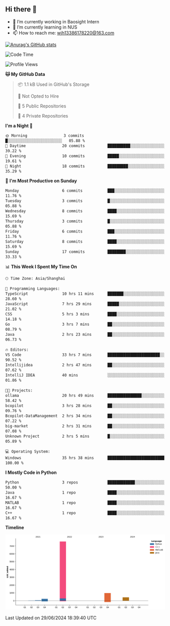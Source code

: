 ## Hi there 👋

- 🔭 I’m currently working in Baosight Intern
- 🌱 I’m currently learning in NUS
- 📫 How to reach me: wjh13386178220@163.com

[![Anurag's GitHub stats](https://github-readme-stats.vercel.app/api?username=wuhu-wang)](https://github.com/anuraghazra/github-readme-stats)

<!--START_SECTION:waka-->
![Code Time](http://img.shields.io/badge/Code%20Time-99%20hrs%2035%20mins-blue)

![Profile Views](http://img.shields.io/badge/Profile%20Views-0-blue)

**🐱 My GitHub Data** 

> 📦 1.1 kB Used in GitHub's Storage 
 > 
> 🚫 Not Opted to Hire
 > 
> 📜 5 Public Repositories 
 > 
> 🔑 4 Private Repositories 
 > 
**I'm a Night 🦉** 

```text
🌞 Morning                3 commits           █░░░░░░░░░░░░░░░░░░░░░░░░   05.88 % 
🌆 Daytime                20 commits          ██████████░░░░░░░░░░░░░░░   39.22 % 
🌃 Evening                10 commits          █████░░░░░░░░░░░░░░░░░░░░   19.61 % 
🌙 Night                  18 commits          █████████░░░░░░░░░░░░░░░░   35.29 % 
```
📅 **I'm Most Productive on Sunday** 

```text
Monday                   6 commits           ███░░░░░░░░░░░░░░░░░░░░░░   11.76 % 
Tuesday                  3 commits           █░░░░░░░░░░░░░░░░░░░░░░░░   05.88 % 
Wednesday                8 commits           ████░░░░░░░░░░░░░░░░░░░░░   15.69 % 
Thursday                 3 commits           █░░░░░░░░░░░░░░░░░░░░░░░░   05.88 % 
Friday                   6 commits           ███░░░░░░░░░░░░░░░░░░░░░░   11.76 % 
Saturday                 8 commits           ████░░░░░░░░░░░░░░░░░░░░░   15.69 % 
Sunday                   17 commits          ████████░░░░░░░░░░░░░░░░░   33.33 % 
```


📊 **This Week I Spent My Time On** 

```text
🕑︎ Time Zone: Asia/Shanghai

💬 Programming Languages: 
TypeScript               10 hrs 11 mins      ███████░░░░░░░░░░░░░░░░░░   28.60 % 
JavaScript               7 hrs 29 mins       █████░░░░░░░░░░░░░░░░░░░░   21.02 % 
CSS                      5 hrs 3 mins        ████░░░░░░░░░░░░░░░░░░░░░   14.18 % 
Go                       3 hrs 7 mins        ██░░░░░░░░░░░░░░░░░░░░░░░   08.79 % 
Java                     2 hrs 23 mins       ██░░░░░░░░░░░░░░░░░░░░░░░   06.73 % 

🔥 Editors: 
VS Code                  33 hrs 7 mins       ███████████████████████░░   90.52 % 
Intellijidea             2 hrs 47 mins       ██░░░░░░░░░░░░░░░░░░░░░░░   07.62 % 
IntelliJ IDEA            40 mins             ░░░░░░░░░░░░░░░░░░░░░░░░░   01.86 % 

🐱‍💻 Projects: 
ollama                   20 hrs 49 mins      ███████████████░░░░░░░░░░   58.42 % 
bcopilot                 3 hrs 28 mins       ██░░░░░░░░░░░░░░░░░░░░░░░   09.76 % 
Bcopilot-DataManagement  2 hrs 34 mins       ██░░░░░░░░░░░░░░░░░░░░░░░   07.22 % 
big-market               2 hrs 31 mins       ██░░░░░░░░░░░░░░░░░░░░░░░   07.08 % 
Unknown Project          2 hrs 5 mins        █░░░░░░░░░░░░░░░░░░░░░░░░   05.89 % 

💻 Operating System: 
Windows                  35 hrs 38 mins      █████████████████████████   100.00 % 
```

**I Mostly Code in Python** 

```text
Python                   3 repos             ████████████░░░░░░░░░░░░░   50.00 % 
Java                     1 repo              ████░░░░░░░░░░░░░░░░░░░░░   16.67 % 
MATLAB                   1 repo              ████░░░░░░░░░░░░░░░░░░░░░   16.67 % 
C++                      1 repo              ████░░░░░░░░░░░░░░░░░░░░░   16.67 % 
```



**Timeline**

![Lines of Code chart](https://raw.githubusercontent.com/wuhu-wang/wuhu-wang/main/assets/bar_graph.png)


 Last Updated on 29/06/2024 18:39:40 UTC
<!--END_SECTION:waka-->